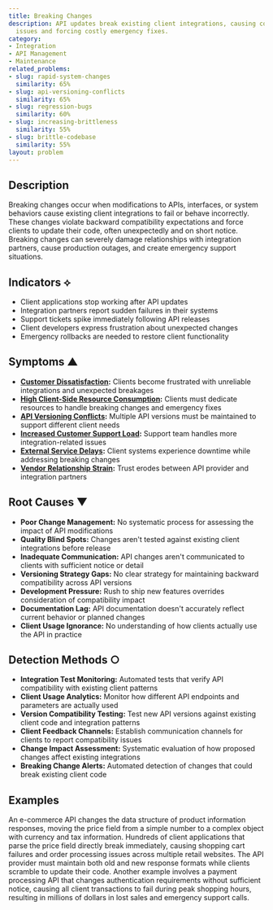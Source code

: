 ```yaml
---
title: Breaking Changes
description: API updates break existing client integrations, causing compatibility
  issues and forcing costly emergency fixes.
category:
- Integration
- API Management
- Maintenance
related_problems:
- slug: rapid-system-changes
  similarity: 65%
- slug: api-versioning-conflicts
  similarity: 65%
- slug: regression-bugs
  similarity: 60%
- slug: increasing-brittleness
  similarity: 55%
- slug: brittle-codebase
  similarity: 55%
layout: problem
---
```


## Description

Breaking changes occur when modifications to APIs, interfaces, or system behaviors cause existing client integrations to fail or behave incorrectly. These changes violate backward compatibility expectations and force clients to update their code, often unexpectedly and on short notice. Breaking changes can severely damage relationships with integration partners, cause production outages, and create emergency support situations.

## Indicators ⟡

- Client applications stop working after API updates
- Integration partners report sudden failures in their systems
- Support tickets spike immediately following API releases
- Client developers express frustration about unexpected changes
- Emergency rollbacks are needed to restore client functionality

## Symptoms ▲

- **[Customer Dissatisfaction](customer-dissatisfaction.md):** Clients become frustrated with unreliable integrations and unexpected breakages
- **[High Client-Side Resource Consumption](high-client-side-resource-consumption.md):** Clients must dedicate resources to handle breaking changes and emergency fixes
- **[API Versioning Conflicts](api-versioning-conflicts.md):** Multiple API versions must be maintained to support different client needs
- **[Increased Customer Support Load](increased-customer-support-load.md):** Support team handles more integration-related issues
- **[External Service Delays](external-service-delays.md):** Client systems experience downtime while addressing breaking changes
- **[Vendor Relationship Strain](vendor-relationship-strain.md):** Trust erodes between API provider and integration partners

## Root Causes ▼

- **Poor Change Management:** No systematic process for assessing the impact of API modifications
- **Quality Blind Spots:** Changes aren't tested against existing client integrations before release
- **Inadequate Communication:** API changes aren't communicated to clients with sufficient notice or detail
- **Versioning Strategy Gaps:** No clear strategy for maintaining backward compatibility across API versions
- **Development Pressure:** Rush to ship new features overrides consideration of compatibility impact
- **Documentation Lag:** API documentation doesn't accurately reflect current behavior or planned changes
- **Client Usage Ignorance:** No understanding of how clients actually use the API in practice

## Detection Methods ○

- **Integration Test Monitoring:** Automated tests that verify API compatibility with existing client patterns
- **Client Usage Analytics:** Monitor how different API endpoints and parameters are actually used
- **Version Compatibility Testing:** Test new API versions against existing client code and integration patterns
- **Client Feedback Channels:** Establish communication channels for clients to report compatibility issues
- **Change Impact Assessment:** Systematic evaluation of how proposed changes affect existing integrations
- **Breaking Change Alerts:** Automated detection of changes that could break existing client code

## Examples

An e-commerce API changes the data structure of product information responses, moving the price field from a simple number to a complex object with currency and tax information. Hundreds of client applications that parse the price field directly break immediately, causing shopping cart failures and order processing issues across multiple retail websites. The API provider must maintain both old and new response formats while clients scramble to update their code. Another example involves a payment processing API that changes authentication requirements without sufficient notice, causing all client transactions to fail during peak shopping hours, resulting in millions of dollars in lost sales and emergency support calls.